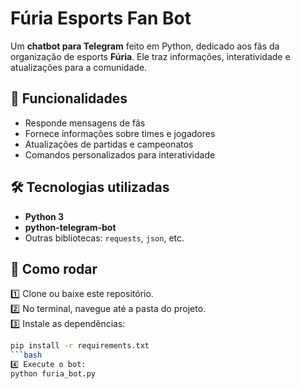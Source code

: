 # Fúria Esports Fan Bot

Um **chatbot para Telegram** feito em Python, dedicado aos fãs da organização de esports **Fúria**. Ele traz informações, interatividade e atualizações para a comunidade.

## 📌 Funcionalidades

- Responde mensagens de fãs
- Fornece informações sobre times e jogadores
- Atualizações de partidas e campeonatos
- Comandos personalizados para interatividade

## 🛠 Tecnologias utilizadas

- **Python 3**
- **python-telegram-bot**
- Outras bibliotecas: `requests`, `json`, etc.

## 🚀 Como rodar

1️⃣ Clone ou baixe este repositório.  
2️⃣ No terminal, navegue até a pasta do projeto.  
3️⃣ Instale as dependências:
```bash
pip install -r requirements.txt
```bash
4️⃣ Execute o bot:
python furia_bot.py
